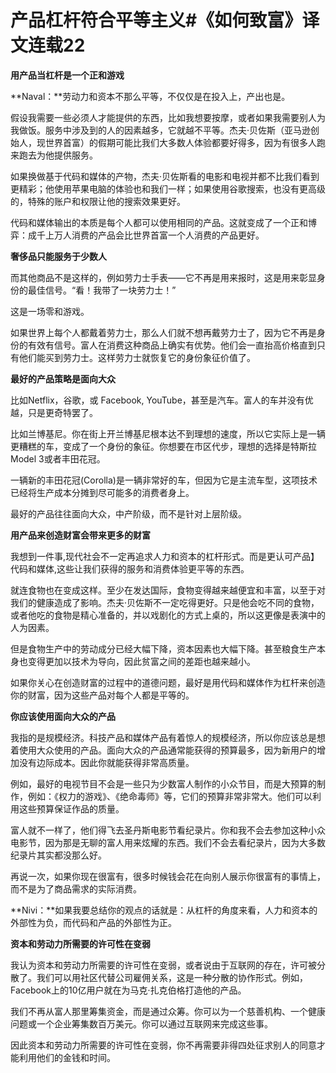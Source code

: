 # 产品杠杆符合平等主义#《如何致富》译文连载22

**用产品当杠杆是一个正和游戏**

**Naval：**劳动力和资本不那么平等，不仅仅是在投入上，产出也是。

假设我需要一些必须人才能提供的东西，比如我想要按摩，或者如果我需要别人为我做饭。服务中涉及到的人的因素越多，它就越不平等。杰夫·贝佐斯（亚马逊创始人，现世界首富）的假期可能比我们大多数人体验都要好得多，因为有很多人跑来跑去为他提供服务。

如果换做基于代码和媒体的产物，杰夫·贝佐斯看的电影和电视并都不比我们看到更精彩；他使用苹果电脑的体验也和我们一样；如果使用谷歌搜索，也没有更高级的，特殊的账户和权限让他的搜索效果更好。

代码和媒体输出的本质是每个人都可以使用相同的产品。这就变成了一个正和博弈：成千上万人消费的产品会比世界首富一个人消费的产品更好。

**奢侈品只能服务于少数人**

而其他商品不是这样的，例如劳力士手表——它不再是用来报时，这是用来彰显身份的最佳信号。“看！我带了一块劳力士！”

这是一场零和游戏。

如果世界上每个人都戴着劳力士，那么人们就不想再戴劳力士了，因为它不再是身份的有效有信号。富人在消费这种商品上确实有优势。他们会一直抬高价格直到只有他们能买到劳力士。这样劳力士就恢复它的身份象征价值了。

**最好的产品策略是面向大众**

比如Netflix，谷歌，或 Facebook, YouTube，甚至是汽车。富人的车并没有优越，只是更奇特罢了。

比如兰博基尼。你在街上开兰博基尼根本达不到理想的速度，所以它实际上是一辆更糟糕的车，变成了一个身份的象征。你想要在市区代步，理想的选择是特斯拉Model 3或者丰田花冠。

一辆新的丰田花冠(Corolla)是一辆非常好的车，但因为它是主流车型，这项技术已经将生产成本分摊到尽可能多的消费者身上。

最好的产品往往面向大众，中产阶级，而不是针对上层阶级。

**用产品来创造财富会带来更多的财富**

我想到一件事,现代社会不一定再追求人力和资本的杠杆形式。而是更认可产品】代码和媒体,这些让我们获得的服务和消费体验更平等的东西。

就连食物也在变成这样。至少在发达国际，食物变得越来越便宜和丰富，以至于对我们的健康造成了影响。杰夫·贝佐斯不一定吃得更好。只是他会吃不同的食物，或者他吃的食物是精心准备的，并以戏剧化的方式上桌的，所以这更像是表演中的人为因素。

但是食物生产中的劳动成分已经大幅下降，资本因素也大幅下降。甚至粮食生产本身也变得更加以技术为导向，因此贫富之间的差距也越来越小。

如果你关心在创造财富的过程中的道德问题，最好是用代码和媒体作为杠杆来创造你的财富，因为这些产品对每个人都是平等的。

**你应该使用面向大众的产品**

我指的是规模经济。科技产品和媒体产品有着惊人的规模经济，所以你应该总是想着使用大众使用的产品。面向大众的产品通常能获得的预算最多，因为新用户的增加没有边际成本。因此你就能获得非常高质量。

例如，最好的电视节目不会是一些只为少数富人制作的小众节目，而是大预算的制作，例如：《权力的游戏》、《绝命毒师》等，它们的预算非常非常大。他们可以利用这些预算保证作品的质量。

富人就不一样了，他们得飞去圣丹斯电影节看纪录片。你和我不会去参加这种小众电影节，因为那是无聊的富人用来炫耀的东西。我们不会去看纪录片，因为大多数纪录片其实都没那么好。

再说一次，如果你现在很富有，很多时候钱会花在向别人展示你很富有的事情上，而不是为了商品需求的实际消费。

**Nivi：**如果我要总结你的观点的话就是：从杠杆的角度来看，人力和资本的外部性为负，而代码和产品的外部性为正。

**资本和劳动力所需要的许可性在变弱**

我认为资本和劳动力所需要的许可性在变弱，或者说由于互联网的存在，许可被分散了。我们可以用社区代替公司雇佣关系，这是一种分散的协作形式。例如，Facebook上的10亿用户就在为马克·扎克伯格打造他的产品。

我们不再从富人那里筹集资金，而是通过众筹。你可以为一个慈善机构、一个健康问题或一个企业筹集数百万美元。你可以通过互联网来完成这些事。

因此资本和劳动力所需要的许可性在变弱，你不再需要非得四处征求别人的同意才能利用他们的金钱和时间。